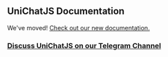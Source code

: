 ## UniChatJS Documentation

We've moved! <a href="https://unichatjs.com/docs.html">Check out our new
documentation.</a>

### [Discuss UniChatJS on our Telegram Channel](https://t.me/joinchat/ENhPuhTvhm8WlIxTjQf7Og)
